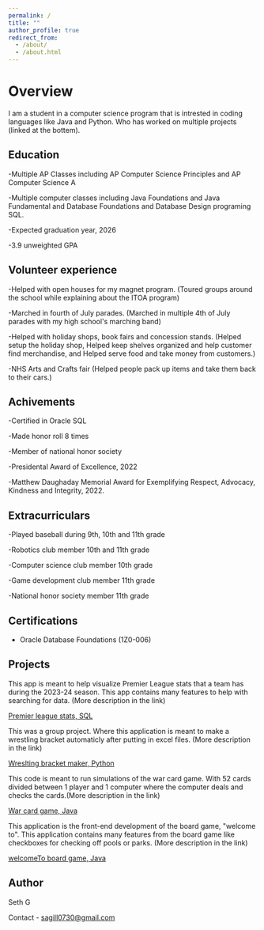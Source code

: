 ```yaml
---
permalink: /
title: ""
author_profile: true
redirect_from: 
  - /about/
  - /about.html
---
```


# Overview
I am a student in a computer science program that is intrested in coding languages like Java and Python. Who has worked on multiple projects (linked at the bottem).
## Education
-Multiple AP Classes including AP Computer Science Principles and AP Computer Science A

-Multiple computer classes including Java Foundations and Java Fundamental and Database Foundations and Database Design programing SQL.

-Expected graduation year, 2026

-3.9 unweighted GPA


## Volunteer experience
-Helped with open houses for my magnet program. (Toured groups around the school while explaining about the ITOA program)

-Marched in fourth of July parades. (Marched in multiple 4th of July parades with my high school's marching band)

-Helped with holiday shops, book fairs and concession stands. (Helped setup the holiday shop, Helped keep shelves organized and help customer find merchandise, and Helped serve food and take money from customers.)

-NHS Arts and Crafts fair (Helped people pack up items and take them back to their cars.)
## Achivements
-Certified in Oracle SQL

-Made honor roll 8 times

-Member of national honor society

-Presidental Award of Excellence, 2022

-Matthew Daughaday Memorial Award for Exemplifying Respect, Advocacy, Kindness and Integrity, 2022.
## Extracurriculars
-Played baseball during 9th, 10th and 11th grade

-Robotics club member 10th and 11th grade

-Computer science club member 10th grade

-Game development club member 11th grade

-National honor society member 11th grade

## Certifications

- Oracle Database Foundations (1Z0-006)

## Projects

This app is meant to help visualize Premier League stats that a team has during the 2023-24 season. This app contains many features to help with searching for data. (More description in the link)

[Premier league stats, SQL](https://github.com/sgill08/Premier-League-Stats)

This was a group project. Where this application is meant to make a wrestling bracket automaticly after putting in excel files. (More description in the link)

[Wreslting bracket maker, Python](https://github.com/sgill08/Wresting-Bracket-Maker)

This code is meant to run simulations of the war card game. With 52 cards divided between 1 player and 1 computer where the computer deals and checks the cards.(More description in the link)

[War card game, Java](https://github.com/sgill08/war-card-game)

This application is the front-end development of the board game, "welcome to". This application contains many features from the board game like checkboxes for checking off pools or parks. (More description in the link)

[welcomeTo board game, Java](https://github.com/sgill08/WelcomeTo-game)

## Author
Seth G

Contact - sagill0730@gmail.com

